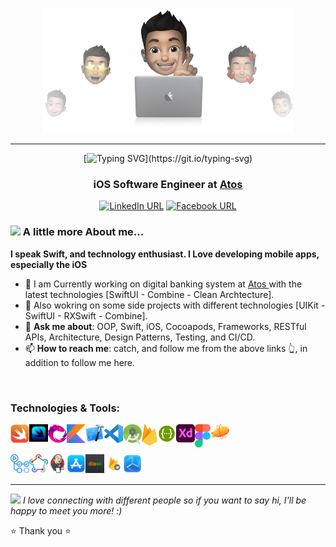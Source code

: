 
<p align="center">
  <img src="Images/cover-thompson.png" height="200"/>
</p>
<hr>



<div align="center">

[![Typing SVG](https://readme-typing-svg.herokuapp.com?font=Architects+Daughter&color=D79921&size=30&lines=Hi+I'm+Ramy+Sabry+👋;An+iOS+Software+Engineer...;)](https://git.io/typing-svg)

### iOS Software Engineer at <a href="https://atos.net/en/">Atos </a>

[![LinkedIn URL](https://img.shields.io/static/v1?color=blue&label=linkedin&logo=linkedin&logoColor=white&style=for-the-badge&message=Connect)](https://www.linkedin.com/in/ramy-sabry-153770117/)
[![Facebook URL](https://img.shields.io/static/v1?color=blue&label=Facebook&logo=Facebook&logoColor=white&style=for-the-badge&message=Connect)](https://www.facebook.com/profile.php?id=100008612291509)

</div>


### <img src="https://media.giphy.com/media/VgCDAzcKvsR6OM0uWg/giphy.gif" width="50"> A little more About me...

**I speak Swift, and technology enthusiast. I Love developing mobile apps, especially the iOS**

- 🔭 I am Currently working on digital banking system at <a href="https://atos.net/en/">Atos </a> with the latest technologies [SwiftUI - Combine - Clean Archtecture].
- 🌱 Also wokring on some side projects with different technologies [UIKit - SwiftUI - RXSwift - Combine].
- 💬 **Ask me about**: OOP, Swift, iOS, Cocoapods, Frameworks, RESTful APIs, Architecture, Design Patterns, Testing, and CI/CD.
- 📫 **How to reach me**: catch, and follow me from the above links 👆, in addition to follow me here.

<br />



### Technologies & Tools:

[<img align="left" alt="Swift" width="30px" src="Images/Swift-Logo.png" />][swift_website]
[<img align="left" alt="SwiftUI" width="30px" src="Images/SwiftUI-Logo.jpg" />][swiftui_website]
[<img align="left" alt="RxSwift" width="30px" src="Images/RxSwift-Logo.png" />][rxSwift_website]
[<img align="left" alt="Kotlin" width="30px" src="Images/Kotlin-Logo.png" />][kotlin_website]
[<img align="left" alt="Xcode" width="30px" src="Images/Xcode-Logo.png" />][xcode_website]
[<img align="left" alt="Visual Studio Code" width="30px" src="Images/Visual-Studio-Code-Logo.svg" />][visualStudioCode_website]
[<img align="left" alt="Android Studio" width="30px" src="Images/Android-Studio-Logo.png" />][androidStudio_website]
[<img align="left" alt="Firebase" width="25px" src="Images/Firebase-Logo.png" />][firebase_website]
[<img align="left" alt="Swagger" width="30px" src="Images/Swagger-Logo.png" />][swagger_website]
[<img align="left" alt="Adobe XD" width="30px" src="Images/Adobe-XD-Logo.png" />][adobeXd_website]
[<img align="left" alt="Figma" width="25px" src="Images/Figma-Logo.png" />][figma_website]
[<img align="left" alt="Zeplin" width="30px" src="Images/Zeplin-Logo.svg" />][zeplin_website]

<br /> <br /> 

[<img align="left" alt="Github Actions" width="30px" src="Images/Github-Actions-Logo.png" />][githubActions_website]
[<img align="left" alt="Fastlane" width="30px" src="Images/Fastlane-Logo.png" />][fastlane_website]
[<img align="left" alt="Jenkins" width="30px" src="Images/Jenkins-Logo.png" />][jenkins_website]
[<img align="left" alt="App Store" width="30px" src="Images/App-Store-Logo.png" />][appStore_website]
[<img align="left" alt="Diawi" width="30px" src="Images/Diawi-Logo.svg" />][diawi_website]
[<img align="left" alt="Firebase App Distribution" width="30px" src="Images/Firebase-App-Distribution-Logo.png" />][firebaseAppDistribution_website]
[<img align="left" alt="TestFlight" width="30px" src="Images/TestFlight-Logo.png" />][testflight_website]

<br /> 
<br />

<hr/>

<img src="https://media.giphy.com/media/LnQjpWaON8nhr21vNW/giphy.gif" width="30"> <em>I love connecting with different people so if you want to say hi, I'll be happy to meet you more! :)</em>

⭐️ Thank you ⭐️


</details>

[linkedin_website]: https://www.linkedin.com/in/ramy-sabry-153770117/
[facebook_website]: https://www.facebook.com/profile.php?id=100008612291509

[swift_website]: https://developer.apple.com/swift/
[swiftui_website]: https://developer.apple.com/xcode/swiftui/
[rxSwift_website]: https://github.com/ReactiveX/RxSwift
[kotlin_website]: https://developer.android.com/kotlin/first
[xcode_website]: https://developer.apple.com/xcode/
[visualStudioCode_website]: https://code.visualstudio.com/
[androidStudio_website]: https://developer.android.com/studio
[firebase_website]: https://firebase.google.com/
[swagger_website]: https://swagger.io/
[adobeXd_website]: https://www.adobe.com/mena_en/products/xd.html
[figma_website]: https://www.figma.com/
[zeplin_website]: https://zeplin.io/
[githubActions_website]: https://github.com/features/actions
[fastlane_website]: https://fastlane.tools/
[jenkins_website]: https://www.jenkins.io/
[appStore_website]: https://www.apple.com/eg/app-store/
[diawi_website]: https://www.diawi.com/
[firebaseAppDistribution_website]: https://firebase.google.com/docs/app-distribution
[testflight_website]: https://developer.apple.com/testflight/